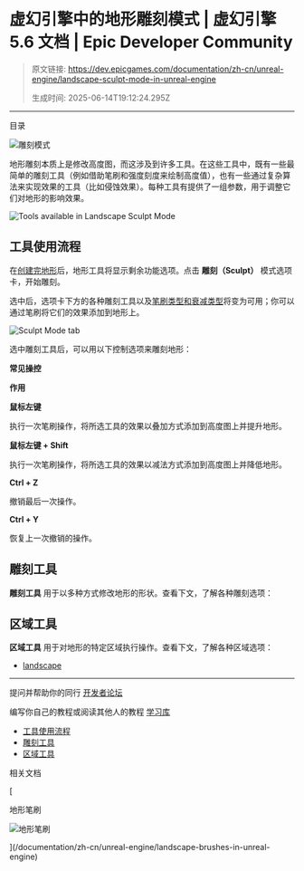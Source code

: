 # 虚幻引擎中的地形雕刻模式 | 虚幻引擎 5.6 文档 | Epic Developer Community

> 原文链接: https://dev.epicgames.com/documentation/zh-cn/unreal-engine/landscape-sculpt-mode-in-unreal-engine
> 
> 生成时间: 2025-06-14T19:12:24.295Z

---

目录

![雕刻模式](https://dev.epicgames.com/community/api/documentation/image/5cb2e831-6386-4943-945c-58713a1f2139?resizing_type=fill&width=1920&height=335)

地形雕刻本质上是修改高度图，而这涉及到许多工具。在这些工具中，既有一些最简单的雕刻工具（例如借助笔刷和强度刻度来绘制高度值），也有一些通过复杂算法来实现效果的工具（比如侵蚀效果）。每种工具有提供了一组参数，用于调整它们对地形的影响效果。

![Tools available in Landscape Sculpt Mode](https://d1iv7db44yhgxn.cloudfront.net/documentation/images/c5b84c5e-7f36-4c0b-8cb5-85cc3dadfe7a/sculpt-mode-tools.png)

## 工具使用流程

在[创建完地形](/documentation/zh-cn/unreal-engine/creating-landscapes-in-unreal-engine)后，地形工具将显示剩余功能选项。点击 **雕刻（Sculpt）** 模式选项卡，开始雕刻。

选中后，选项卡下方的各种雕刻工具以及[笔刷类型和衰减类型](/documentation/zh-cn/unreal-engine/landscape-brushes-in-unreal-engine)将变为可用；你可以通过笔刷将它们的效果添加到地形上。

![Sculpt Mode tab](https://d1iv7db44yhgxn.cloudfront.net/documentation/images/2d4b233d-8822-4507-96e2-f26ee8444f96/sculpt-mode-tab.png)

选中雕刻工具后，可以用以下控制选项来雕刻地形：

**常见操控**

**作用**

**鼠标左键**

执行一次笔刷操作，将所选工具的效果以叠加方式添加到高度图上并提升地形。

**鼠标左键 + Shift**

执行一次笔刷操作，将所选工具的效果以减法方式添加到高度图上并降低地形。

**Ctrl + Z**

撤销最后一次操作。

**Ctrl + Y**

恢复上一次撤销的操作。

## 雕刻工具

**雕刻工具** 用于以多种方式修改地形的形状。查看下文，了解各种雕刻选项：

## 区域工具

**区域工具** 用于对地形的特定区域执行操作。查看下文，了解各种区域选项：

-   [landscape](https://dev.epicgames.com/community/search?query=landscape)

* * *

提问并帮助你的同行 [开发者论坛](https://forums.unrealengine.com/categories?tag=unreal-engine)

编写你自己的教程或阅读其他人的教程 [学习库](https://dev.epicgames.com/community/unreal-engine/learning)

-   [工具使用流程](/documentation/zh-cn/unreal-engine/landscape-sculpt-mode-in-unreal-engine#%E5%B7%A5%E5%85%B7%E4%BD%BF%E7%94%A8%E6%B5%81%E7%A8%8B)
-   [雕刻工具](/documentation/zh-cn/unreal-engine/landscape-sculpt-mode-in-unreal-engine#%E9%9B%95%E5%88%BB%E5%B7%A5%E5%85%B7)
-   [区域工具](/documentation/zh-cn/unreal-engine/landscape-sculpt-mode-in-unreal-engine#%E5%8C%BA%E5%9F%9F%E5%B7%A5%E5%85%B7)

相关文档

[

地形笔刷

![地形笔刷](https://dev.epicgames.com/community/api/documentation/image/f4a3a09c-410e-4b1a-ba4b-e7d427de16c7?resizing_type=fit&width=160&height=92)

](/documentation/zh-cn/unreal-engine/landscape-brushes-in-unreal-engine)